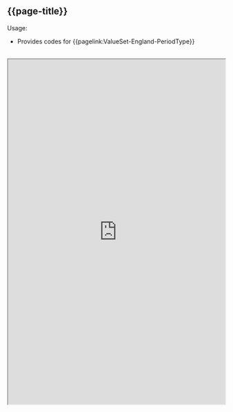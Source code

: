 ## {{page-title}}

Usage:
- Provides codes for {{pagelink:ValueSet-England-PeriodType}}

<br>


<iframe src="https://simplifier.net/guide/nhs-england-implementation-guide-stu1/Home/Terminology/All-CodeSystems/CodeSystem-England-PeriodType.page.md?version=current" height="800px" width="100%"></iframe>